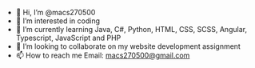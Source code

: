 - 👋 Hi, I’m @macs270500
- 👀 I’m interested in coding
- 🌱 I’m currently learning Java, C#, Python, HTML, CSS, SCSS, Angular, Typescript, JavaScript and PHP
- 💞️ I’m looking to collaborate on my website development assignment
- 📫 How to reach me Email: macs270500@gmail.com
